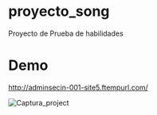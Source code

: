 # proyecto_song
Proyecto de Prueba de habilidades


# Demo

http://adminsecin-001-site5.ftempurl.com/

![Captura_project](https://user-images.githubusercontent.com/466616/184253592-82d6be88-9c23-41ee-8d6c-0c0246dfad23.PNG)
